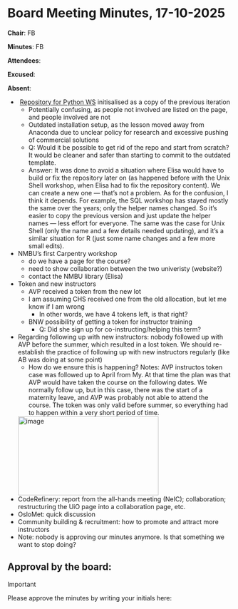 # Board Meeting Minutes, 17-10-2025

**Chair**: FB

**Minutes**: FB

**Attendees**:

**Excused**:

**Absent**:

   *  [Repository for Python WS](https://uio-carpentry.github.io/2025-10-29/) initisalised as a copy of the previous iteration
     * Potentially confusing, as people not involved are listed on the page, and people involved are not
     * Outdated installation setup, as the lesson moved away from Anaconda due to unclear policy for research and excessive pushing of commercial solutions
     * Q: Would it be possible to get rid of the repo and start from scratch? It would be cleaner and safer than starting to commit to the outdated template.
     * Answer: It was done to avoid a situation where Elisa would have to build or fix the repository later on (as happened before with the Unix Shell workshop, when Elisa had to fix the repository content).
               We can create a new one — that’s not a problem.
               As for the confusion, I think it depends. For example, the SQL workshop has stayed mostly the same over the years; only the helper names changed. So it’s easier to copy the previous version and just update the helper names — less effort for everyone. The same was the case for Unix Shell (only the                 name and a few details needed updating), and it’s a similar situation for R (just some name changes and a few more small edits).
   * NMBU’s first Carpentry workshop
     * do we have a page for the course?
     * need to show collaboration between the two univeristy (website?)
     * contact the NMBU library (Elisa)
   * Token and new instructors
     * AVP received a token from the new lot
     * I am assuming CHS received one from the old allocation, but let me know if I am wrong
       * In other words, we have 4 tokens left, is that right? 
     * BNW possibility of getting a token for instructor training
       * Q: Did she sign up for co-instructing/helping this term?
   * Regarding following up with new instructors: nobody followed up with AVP before the summer, which resulted in a lost token. We should re-establish the practice of following up with new instructors regularly (like AB was doing at some point)
     * How do we ensure this is happening?
     Notes: AVP instructos token case was followed up to April from My. At that time the plan was that AVP would have taken the course on the following dates.  We normally follow up, but in this case, there was the start of a maternity leave, and AVP was probably not able to attend the course. The token was only valid before summer, so everything had to happen within a very short period of time.
     <img width="315" height="177" alt="image" src="https://github.com/user-attachments/assets/d75d326d-7bee-4a19-8a4d-2591752713c1" />
   * CodeRefinery: report from the all-hands meeting (NeIC); collaboration; restructuring the UiO page into a collaboration page, etc.
   * OsloMet: quick discussion
   * Community building & recruitment: how to promote and attract more instructors
   * Note: nobody is approving our minutes anymore. Is that something we want to stop doing?

## Approval by the board:
> [!Important]
> Please approve the minutes by writing your initials here:
>
